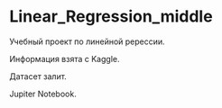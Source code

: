 # Linear_Regression_middle

Учебный проект по линейной ререссии.

Информация взята с Kaggle.

Датасет залит.

Jupiter Notebook.
